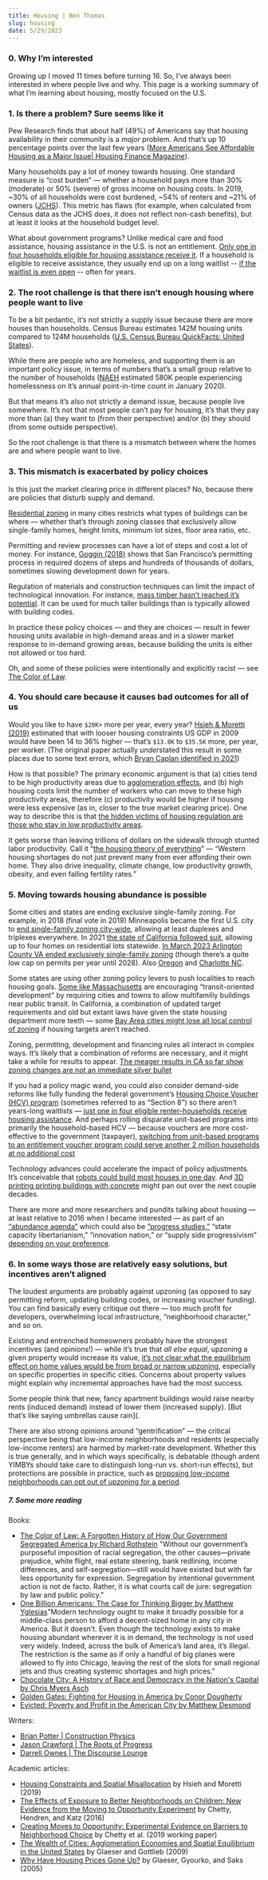 ```yaml
---
title: Housing | Ben Thomas
slug: housing
date: 5/29/2023
---
```


### 0. Why I’m interested
Growing up I moved 11 times before turning 16. So, I’ve always been interested in where people live and why. This page is a working summary of what I’m learning about housing, mostly focused on the U.S. 

### 1. Is there a problem? Sure seems like it
Pew Research finds that about half (49%) of Americans say that housing availability in their community is a *major* problem. And that’s up 10 percentage points over the last few years ([More Americans See Affordable Housing as a Major Issue| Housing Finance Magazine](https://www.housingfinance.com/news/more-americans-see-affordable-housing-as-a-major-issue_o)).

Many households pay a lot of money towards housing. One standard measure is “cost burden” — whether a household pays more than 30% (moderate) or 50% (severe) of gross income on housing costs. In 2019, ~30% of all households were cost burdened, ~54% of renters and ~21% of owners ([JCHS](https://www.jchs.harvard.edu/sites/default/files/interactive-item/files/Harvard_JCHS_State_Nations_Housing_Appendix_Tables_061621.xlsx)). This metric has flaws (for example, when calculated from Census data as the JCHS does, it does not reflect non-cash benefits), but at least it looks at the household budget level. 

What about government programs? Unlike medical care and food assistance, housing assistance in the U.S. is not an entitlement. [Only one in four households eligible for housing assistance receive it](https://www.jchs.harvard.edu/sites/default/files/reports/files/Harvard_JCHS_State_Nations_Housing_2022.pdf). If a household is eligible to receive assistance, they usually end up on a long waitlist -- [if the waitlist is even open](https://www.housingcenter.com/wp-content/uploads/2017/11/waiting-list-spotlight.pdf) -- often for years. 

### 2. The root challenge is that there isn’t enough housing where people want to live
To be a bit pedantic, it’s not strictly a supply issue because there are more houses than households. Census Bureau estimates 142M housing units compared to 124M households ([U.S. Census Bureau QuickFacts: United States](https://www.census.gov/quickfacts/fact/table/US/HCN010217)). 

While there are people who are homeless, and supporting them is an important policy issue, in terms of numbers that’s a small group relative to the number of households ([NAEH](https://endhomelessness.org/homelessness-in-america/homelessness-statistics/state-of-homelessness/) estimated 580K people experiencing homelessness on it’s annual point-in-time count in January 2020). 

But that means it’s also not strictly a demand issue, because people live somewhere. It’s not that most people can’t pay for housing, it’s that they pay more than (a) they want to (from their perspective) and/or (b) they should (from some outside perspective).

So the root challenge is that there is a mismatch between where the homes are and where people want to live.

### 3. This mismatch is exacerbated by policy choices
Is this just the market clearing price in different places? No, because there are policies that disturb supply and demand.

[Residential zoning](https://en.wikipedia.org/wiki/Zoning_in_the_United_States) in many cities restricts what types of buildings can be where — whether that’s through zoning classes that exclusively allow single-family homes, height limits, minimum lot sizes, floor area ratio, etc. 

Permitting and review processes can have a lot of steps and cost a lot of money. For instance, [Goggin (2018)](https://ternercenter.berkeley.edu/wp-content/uploads/2018/05/Goggin_Permitting_Timelines_July_2018.pdf) shows that San Francisco’s permitting process in required dozens of steps and hundreds of thousands of dollars, sometimes slowing development down for years. 

Regulation of materials and construction techniques can limit the impact of technological innovation. For instance, [mass timber hasn’t reached it’s potential](https://www.machinepix.com/p/machinepix-weekly-55-brian-potter). It can be used for much taller buildings than is typically allowed with building codes. 

In practice these policy choices — and they are choices — result in fewer housing units available in high-demand areas and in a slower market response to in-demand growing areas, because building the units is either not allowed or too hard. 

Oh, and some of these policies were intentionally and explicitly racist — see [The Color of Law](https://www.goodreads.com/en/book/show/32191706 ).

### 4. You should care because it causes bad outcomes for all of us
Would you like to have `$20K+` more per year, every year? [Hsieh & Moretti (2019)](https://pubs.aeaweb.org/doi/pdfplus/10.1257/mac.20170388) estimated that with looser housing constraints US GDP in 2009 would have been 14 to 36% higher — that’s `$13.8K` to `$35.5K` more, per year, per worker. (The original paper actually *under*stated this result in some places due to some text errors, which [Bryan Caplan identified in 2021](https://www.econlib.org/a-correction-on-housing-regulation/))

How is that possible? The primary economic argument is that (a) cities tend to be high productivity areas due to [agglomeration effects](https://www.aeaweb.org/articles?id=10.1257/jel.47.4.983), and (b) high housing costs limit the number of workers who can move to these high productivity areas, therefore (c) productivity would be higher if housing were less expensive (as in, closer to the true market clearing price). One way to describe this is that [the hidden victims of housing regulation are those who stay in low productivity areas](https://www.econlib.org/immigration-and-housing-the-meaning-of-hsieh-moretti/).

It gets worse than leaving trillions of dollars on the sidewalk through stunted labor productivity. Call it “[the housing theory of everything](https://worksinprogress.co/issue/the-housing-theory-of-everything)” — “Western housing shortages do not just prevent many from ever affording their own home. They also drive inequality, climate change, low productivity growth, obesity, and even falling fertility rates.” 

### 5. Moving towards housing abundance is possible 
Some cities and states are ending exclusive single-family zoning. For example, in 2018 (final vote in 2019) Minneapolis became the first U.S. city to [end single-family zoning city-wide](https://tcf.org/content/report/minneapolis-ended-single-family-zoning/), allowing at least duplexes and triplexes everywhere. In 2021 [the state of California followed suit](https://focus.senate.ca.gov/sb9), allowing up to four homes on residential lots statewide. [In March 2023 Arlington County VA ended exclusively single-family zoning](https://www.washingtonpost.com/dc-md-va/2023/03/22/arlington-missing-middle-vote-zoning/) (though there’s a quite low cap on permits per year until 2028). Also [Oregon](https://www.strongtowns.org/journal/2019/7/3/making-normal-neighborhoods-legal-again) and [Charlotte NC](https://slate.com/business/2021/06/charlotte-single-family-zoning-segregation-housing.html). 

Some states are using other zoning policy levers to push localities to reach housing goals.  [Some like Massachusetts](https://mass.streetsblog.org/2022/01/13/new-state-rule-would-force-suburbs-to-legalize-thousands-of-new-apartments-near-t-stops/) are encouraging “transit-oriented development” by requiring cities and towns to allow multifamiliy buildings near public transit. In California, a combination of updated target requirements and old but extant laws have given the state housing department more teeth — some [Bay Area cities might lose all local control of zoning](https://darrellowens.substack.com/p/ca-cities-to-lose-all-zoning-powers) if housing targets aren’t reached. 

Zoning, permitting, development and financing rules all interact in complex ways. It’s likely that a combination of reforms are necessary, and it might take a while for results to appear. [The meager results in CA so far show zoning changes are not an immediate silver bullet](https://www.strongtowns.org/journal/2023/2/8/has-statewide-upzoning-failed-to-unlock-housing-production-in-california)

If you had a policy magic wand, you could also consider demand-side reforms like fully funding the federal government’s [Housing Choice Voucher (HCV) program](https://en.wikipedia.org/wiki/Section_8_(housing)) (sometimes referred to as “Section 8”) so there aren’t years-long waitlists — [just one in four eligible renter-households receive housing assistance](https://www.jchs.harvard.edu/sites/default/files/reports/files/Harvard_JCHS_State_Nations_Housing_2022.pdf). And perhaps rolling disparate unit-based programs into primarily the household-based HCV — because vouchers are more cost-effective to the government (taxpayer), [switching from unit-based programs to an entitlement voucher program could serve another 2 million households at no additional cost](https://papers.ssrn.com/sol3/papers.cfm?abstract_id=2379477)

Technology advances could accelerate the impact of policy adjustments. It’s conceivable that [robots could build most houses in one day](https://austinvernon.site/blog/robotconstruction.html). And [3D printing printing buildings with concrete](https://constructionphysics.substack.com/p/3d-printed-buildings) might pan out over the next couple decades. 

There are more and more researchers and pundits talking about housing — at least relative to 2016 when I became interested — as part of an [“abundance agenda”](https://rootsofprogress.org/2022-in-review) which could also be [”progress studies,”](https://www.theatlantic.com/science/archive/2019/07/we-need-new-science-progress/594946/) “state capacity libertarianism,” “innovation nation,” or “supply side progressivism” [depending on your preference](https://marginalrevolution.com/marginalrevolution/2022/02/tabarrok-on-the-ezra-klein-podcast.html).

### 6. In some ways those are relatively easy solutions, but incentives aren’t aligned
The loudest arguments are probably against upzoning (as opposed to say permitting reform, updating building codes, or increasing voucher funding). You can find basically every critique out there — too much profit for developers, overwhelming local infrastructure, “neighborhood character,” and so on. 

Existing and entrenched homeowners probably have the strongest incentives (and opinions!) — while it’s true that *all else equal*, upzoning a given property would increase its value, [it’s not clear what the equilibrium effect on home values would be from broad or narrow upzoning](https://www.strongtowns.org/journal/2022/1/18/what-would-mass-upzoning-actually-do-to-property-values), especially on specific properties in specific cities. Concerns about property values might explain why incremental approaches have had the most success.  

Some people think that new, fancy apartment buildings would raise nearby rents (induced demand) instead of lower them (increased supply). [But that’s like saying umbrellas cause rain]([](https://noahpinion.substack.com/p/luxury-construction-causes-high-rents). 

There are also strong opinions around “gentrification” — the critical perspective being that low-income neighborhoods and residents (especially low-income renters) are harmed by market-rate development. Whether this is true generally, and in which ways specifically, is debatable (though ardent YIMBYs should take care to distinguish long-run vs. short-run effects), but protections are possible in practice, such as [proposing low-income neighborhoods can opt out of upzoning for a period](https://www.slowboring.com/p/a-bold-agenda-for-dc-housing). 

##### 7. Some more reading
Books:
- [The Color of Law: A Forgotten History of How Our Government Segregated America by RIchard Rothstein](https://www.goodreads.com/en/book/show/32191706) "Without our government’s purposeful imposition of racial segregation, the other causes—private prejudice, white flight, real estate steering, bank redlining, income differences, and self-segregation—still would have existed but with far less opportunity for expression. Segregation by intentional government action is not de facto. Rather, it is what courts call de jure: segregation by law and public policy."
- [One Billion Americans: The Case for Thinking Bigger by Matthew Yglesias](https://www.goodreads.com/book/show/50165554-one-billion-americans)"Modern technology ought to make it broadly possible for a middle-class person to afford a decent-sized home in any city in America. But it doesn’t. Even though the technology exists to make housing abundant wherever it is in demand, the technology is not used very widely. Indeed, across the bulk of America’s land area, it’s illegal. The restriction is the same as if only a handful of big planes were allowed to fly into Chicago, leaving the rest of the slots for small regional jets and thus creating systemic shortages and high prices."
- [Chocolate City: A History of Race and Democracy in the Nation's Capital by Chris Myers Asch](https://www.goodreads.com/book/show/34546713-chocolate-city)
- [Golden Gates: Fighting for Housing in America by Conor Dougherty](https://www.goodreads.com/book/show/46183582-golden-gates)
- [Evicted: Poverty and Profit in the American City by Matthew Desmond](https://www.goodreads.com/book/show/25852784-evicted)

Writers:
- [Brian Potter | Construction Physics](https://constructionphysics.substack.com)
- [Jason Crawford | The Roots of Progress](https://rootsofprogress.org)
- [Darrell Ownes | The Discourse Lounge](https://darrellowens.substack.com)

Academic articles: 
- [Housing Constraints and Spatial Misallocation](https://www.aeaweb.org/articles?id=10.1257/mac.20170388) by Hsieh and Moretti (2019)
- [The Effects of Exposure to Better Neighborhoods on Children: New Evidence from the Moving to Opportunity Experiment](https://opportunityinsights.org/paper/newmto/) by Chetty, Hendren, and Katz (2016)
- [Creating Moves to Opportunity: Experimental Evidence on Barriers to Neighborhood Choice](https://opportunityinsights.org/paper/cmto/) by Chetty et al. (2019 working paper)
- [The Wealth of Cities: Agglomeration Economies and Spatial Equilibrium in the United States](https://www.aeaweb.org/articles?id=10.1257/jel.47.4.983) by Glaeser and Gottlieb (2009)
- [Why Have Housing Prices Gone Up?](https://www.nber.org/papers/w11129) by Glaeser, Gyourko, and Saks (2005)